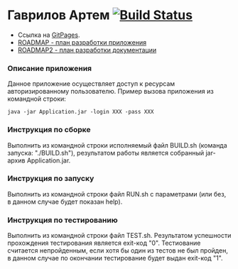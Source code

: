 
# Гаврилов Артем  [![Build Status](https://travis-ci.org/OrdinarySkalen/GoodlineRep.svg?branch=master)](https://travis-ci.org/OrdinarySkalen/GoodlineRep)
* Ссылка на [GitPages](https://ordinaryskalen.github.io/GoodlineRep/).
* [ROADMAP - план разработки приложения](./ROADMAP.md)
* [ROADMAP2 - план разработки документации](./ROADMAP2.md)

### Описание приложения
  Данное приложение осуществляет доступ к ресурсам авторизированному пользователю. Пример вызова приложения из командной строки:
   ```
   java -jar Application.jar -login XXX -pass XXX
   ```
   
### Инструкция по сборке
Выполнить из командной строки исполняемый файл BUILD.sh (команда запуска: "./BUILD.sh"), результатом работы является собранный jar-архив Application.jar.

### Инструкция по запуску
Выполнить из командной строки файл RUN.sh с параметрами (или без, в данном случае будет показан help).

### Инструкция по тестированию
Выполнить из командной строки файл TEST.sh. Результатом успешности прохождения тестирования является exit-код "0". Тестиование считается непройденным, если хотя бы один из тестов не был пройден, в данном случае по окончании тестирование будет выдан exit-код "1".
